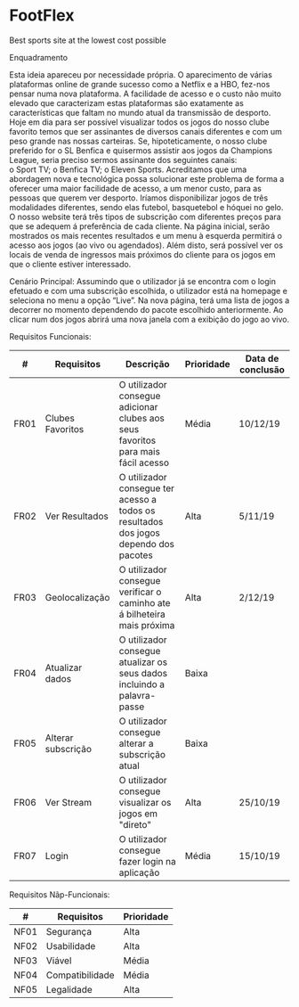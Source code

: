 # FootFlex
Best sports site at the lowest cost possible

Enquadramento


Esta ideia apareceu por necessidade própria. O aparecimento de várias plataformas online de grande sucesso como a Netflix e a HBO, fez-nos pensar numa nova plataforma. A facilidade de acesso e o custo não muito elevado que caracterizam estas plataformas são exatamente as características que faltam no mundo atual da transmissão de desporto. Hoje em dia para ser possível visualizar todos os jogos do nosso clube favorito temos que ser assinantes de diversos canais diferentes e com um peso grande nas nossas carteiras. Se, hipoteticamente, o nosso clube preferido for o SL Benfica e quisermos assistir aos jogos da Champions League, seria preciso sermos assinante dos seguintes canais:	
o	Sport TV;
o	Benfica TV;
o	Eleven Sports.
Acreditamos que uma abordagem nova e tecnológica possa solucionar este problema de forma a oferecer uma maior facilidade de acesso, a um menor custo, para as pessoas que querem ver desporto. Iríamos disponibilizar jogos de três modalidades diferentes, sendo elas futebol, basquetebol e hóquei no gelo. O nosso website terá três tipos de subscrição com diferentes preços para que se adequem á preferência de cada cliente. Na página inicial, serão mostrados os mais recentes resultados e um menu à esquerda permitirá o acesso aos jogos (ao vivo ou agendados). Além disto, será possível ver os locais de venda de ingressos mais próximos do cliente para os jogos em que o cliente estiver interessado.



Cenário Principal:
Assumindo que o utilizador já se encontra com o login efetuado e com uma subscrição escolhida, o utilizador está na homepage e seleciona no menu a opção “Live”. Na nova página, terá uma lista de jogos a decorrer no momento dependendo do pacote escolhido anteriormente. Ao clicar num dos jogos abrirá uma nova janela com a exibição do jogo ao vivo.

Requisitos Funcionais:

| # | Requisitos | Descrição | Prioridade | Data de conclusão |
|------|--------------------|--------------------------------------------------------------------------------------|------------|-------------------|
| FR01 | Clubes Favoritos | O utilizador consegue adicionar clubes aos seus favoritos para mais fácil acesso | Média | 10/12/19 |
| FR02 | Ver Resultados | O utilizador consegue ter acesso a todos os resultados dos jogos dependo dos pacotes | Alta | 5/11/19 |
| FR03 | Geolocalização | O utilizador consegue verificar o caminho ate á bilheteira mais próxima | Alta | 2/12/19 |
| FR04 | Atualizar dados | O utilizador consegue atualizar os seus dados incluindo a palavra-passe | Baixa |  |
| FR05 | Alterar subscrição | O utilizador consegue alterar a subscrição atual | Baixa |  |
| FR06 | Ver Stream | O utilizador consegue visualizar os jogos em "direto" | Alta | 25/10/19 |
| FR07 | Login | O utilizador consegue fazer login na aplicação | Média | 15/10/19 |

Requisitos Nãp-Funcionais:

| #    | Requisitos      | Prioridade |
|------|-----------------|------------|
| NF01 | Segurança       | Alta       |
| NF02 | Usabilidade     | Alta       |
| NF03 | Viável          | Média      |
| NF04 | Compatibilidade | Média      |
| NF05 | Legalidade      | Alta       |





